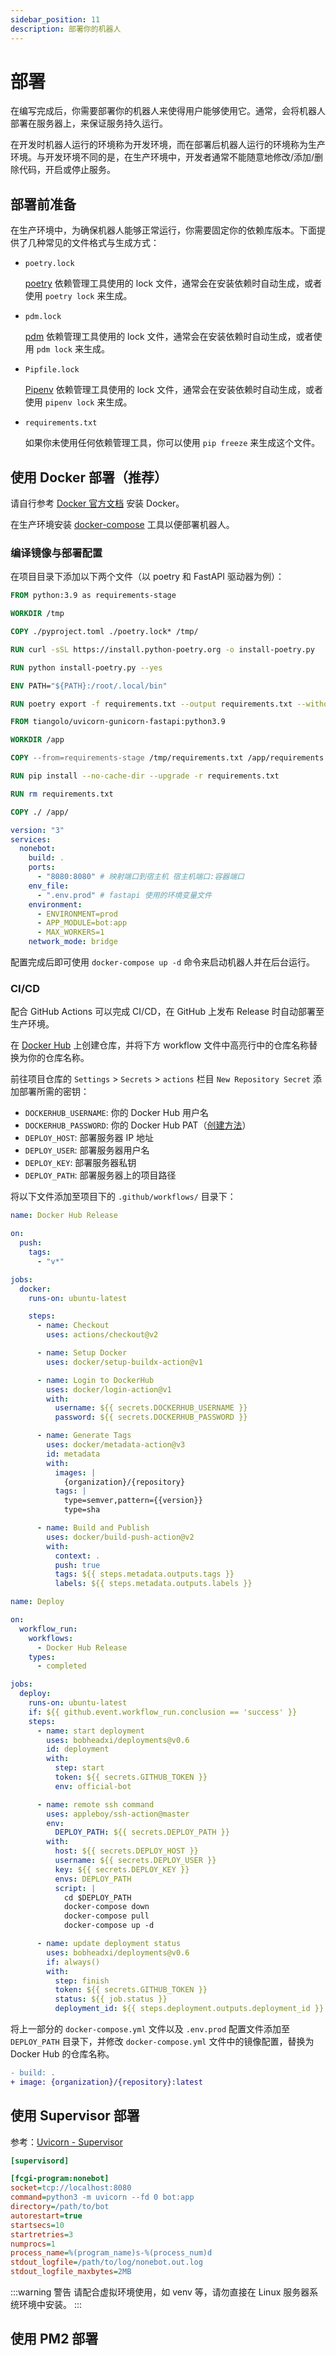 ```yaml
---
sidebar_position: 11
description: 部署你的机器人
---
```


# 部署

在编写完成后，你需要部署你的机器人来使得用户能够使用它。通常，会将机器人部署在服务器上，来保证服务持久运行。

在开发时机器人运行的环境称为开发环境，而在部署后机器人运行的环境称为生产环境。与开发环境不同的是，在生产环境中，开发者通常不能随意地修改/添加/删除代码，开启或停止服务。

## 部署前准备

在生产环境中，为确保机器人能够正常运行，你需要固定你的依赖库版本。下面提供了几种常见的文件格式与生成方式：

- `poetry.lock`

  [poetry](https://python-poetry.org/) 依赖管理工具使用的 lock 文件，通常会在安装依赖时自动生成，或者使用 `poetry lock` 来生成。

- `pdm.lock`

  [pdm](https://pdm.fming.dev/) 依赖管理工具使用的 lock 文件，通常会在安装依赖时自动生成，或者使用 `pdm lock` 来生成。

- `Pipfile.lock`

  [Pipenv](https://pipenv.pypa.io/en/latest/) 依赖管理工具使用的 lock 文件，通常会在安装依赖时自动生成，或者使用 `pipenv lock` 来生成。

- `requirements.txt`

  如果你未使用任何依赖管理工具，你可以使用 `pip freeze` 来生成这个文件。

## 使用 Docker 部署（推荐）

请自行参考 [Docker 官方文档](https://docs.docker.com/engine/install/) 安装 Docker。

在生产环境安装 [docker-compose](https://docs.docker.com/compose/) 工具以便部署机器人。

### 编译镜像与部署配置

在项目目录下添加以下两个文件（以 poetry 和 FastAPI 驱动器为例）：

```dockerfile title=Dockerfile
FROM python:3.9 as requirements-stage

WORKDIR /tmp

COPY ./pyproject.toml ./poetry.lock* /tmp/

RUN curl -sSL https://install.python-poetry.org -o install-poetry.py

RUN python install-poetry.py --yes

ENV PATH="${PATH}:/root/.local/bin"

RUN poetry export -f requirements.txt --output requirements.txt --without-hashes

FROM tiangolo/uvicorn-gunicorn-fastapi:python3.9

WORKDIR /app

COPY --from=requirements-stage /tmp/requirements.txt /app/requirements.txt

RUN pip install --no-cache-dir --upgrade -r requirements.txt

RUN rm requirements.txt

COPY ./ /app/
```

```yaml title=docker-compose.yml
version: "3"
services:
  nonebot:
    build: .
    ports:
      - "8080:8080" # 映射端口到宿主机 宿主机端口:容器端口
    env_file:
      - ".env.prod" # fastapi 使用的环境变量文件
    environment:
      - ENVIRONMENT=prod
      - APP_MODULE=bot:app
      - MAX_WORKERS=1
    network_mode: bridge
```

配置完成后即可使用 `docker-compose up -d` 命令来启动机器人并在后台运行。

### CI/CD

配合 GitHub Actions 可以完成 CI/CD，在 GitHub 上发布 Release 时自动部署至生产环境。

在 [Docker Hub](https://hub.docker.com/) 上创建仓库，并将下方 workflow 文件中高亮行中的仓库名称替换为你的仓库名称。

前往项目仓库的 `Settings` > `Secrets` > `actions` 栏目 `New Repository Secret` 添加部署所需的密钥：

- `DOCKERHUB_USERNAME`: 你的 Docker Hub 用户名
- `DOCKERHUB_PASSWORD`: 你的 Docker Hub PAT（[创建方法](https://docs.docker.com/docker-hub/access-tokens/)）
- `DEPLOY_HOST`: 部署服务器 IP 地址
- `DEPLOY_USER`: 部署服务器用户名
- `DEPLOY_KEY`: 部署服务器私钥
- `DEPLOY_PATH`: 部署服务器上的项目路径

将以下文件添加至项目下的 `.github/workflows/` 目录下：

```yaml title=.github/workflows/build.yml {30}
name: Docker Hub Release

on:
  push:
    tags:
      - "v*"

jobs:
  docker:
    runs-on: ubuntu-latest

    steps:
      - name: Checkout
        uses: actions/checkout@v2

      - name: Setup Docker
        uses: docker/setup-buildx-action@v1

      - name: Login to DockerHub
        uses: docker/login-action@v1
        with:
          username: ${{ secrets.DOCKERHUB_USERNAME }}
          password: ${{ secrets.DOCKERHUB_PASSWORD }}

      - name: Generate Tags
        uses: docker/metadata-action@v3
        id: metadata
        with:
          images: |
            {organization}/{repository}
          tags: |
            type=semver,pattern={{version}}
            type=sha

      - name: Build and Publish
        uses: docker/build-push-action@v2
        with:
          context: .
          push: true
          tags: ${{ steps.metadata.outputs.tags }}
          labels: ${{ steps.metadata.outputs.labels }}
```

```yaml title=.github/workflows/deploy.yml
name: Deploy

on:
  workflow_run:
    workflows:
      - Docker Hub Release
    types:
      - completed

jobs:
  deploy:
    runs-on: ubuntu-latest
    if: ${{ github.event.workflow_run.conclusion == 'success' }}
    steps:
      - name: start deployment
        uses: bobheadxi/deployments@v0.6
        id: deployment
        with:
          step: start
          token: ${{ secrets.GITHUB_TOKEN }}
          env: official-bot

      - name: remote ssh command
        uses: appleboy/ssh-action@master
        env:
          DEPLOY_PATH: ${{ secrets.DEPLOY_PATH }}
        with:
          host: ${{ secrets.DEPLOY_HOST }}
          username: ${{ secrets.DEPLOY_USER }}
          key: ${{ secrets.DEPLOY_KEY }}
          envs: DEPLOY_PATH
          script: |
            cd $DEPLOY_PATH
            docker-compose down
            docker-compose pull
            docker-compose up -d

      - name: update deployment status
        uses: bobheadxi/deployments@v0.6
        if: always()
        with:
          step: finish
          token: ${{ secrets.GITHUB_TOKEN }}
          status: ${{ job.status }}
          deployment_id: ${{ steps.deployment.outputs.deployment_id }}
```

将上一部分的 `docker-compose.yml` 文件以及 `.env.prod` 配置文件添加至 `DEPLOY_PATH` 目录下，并修改 `docker-compose.yml` 文件中的镜像配置，替换为 Docker Hub 的仓库名称。

```diff
- build: .
+ image: {organization}/{repository}:latest
```

## 使用 Supervisor 部署

参考：[Uvicorn - Supervisor](https://www.uvicorn.org/deployment/#supervisor)

```ini
[supervisord]

[fcgi-program:nonebot]
socket=tcp://localhost:8080
command=python3 -m uvicorn --fd 0 bot:app
directory=/path/to/bot
autorestart=true
startsecs=10
startretries=3
numprocs=1
process_name=%(program_name)s-%(process_num)d
stdout_logfile=/path/to/log/nonebot.out.log
stdout_logfile_maxbytes=2MB
```

:::warning 警告
请配合虚拟环境使用，如 venv 等，请勿直接在 Linux 服务器系统环境中安装。
:::

## 使用 PM2 部署

<!-- TODO -->
